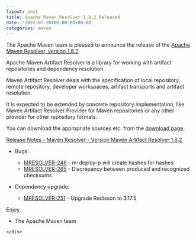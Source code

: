 ```yaml
---
layout: post
title: Apache Maven Resolver 1.8.2 Released
date: '2022-07-28T00:00:00+00:00'
categories: maven
---
```

<div class="post_body"><p>The Apache Maven team is pleased to announce the release of the
<a href="https://maven.apache.org/resolver/index.html">Apache Maven Resolver, version 1.8.2</a></p>
<p>Apache Maven Artifact Resolver is a library for working with artifact
repositories and dependency resolution.</p>
<p>Maven Artifact Resolver deals with the specification of local repository,
remote repository, developer workspaces, artifact transports and artifact
resolution.</p>
<p>It is expected to be extended by concrete repository implementation, like Maven
Artifact Resolver Provider for Maven repositories or any other provider for
other repository formats.</p>
<p>You can download the appropriate sources etc. from the <a href="https://maven.apache.org/resolver/download.cgi">download page</a>.</p>
<!-- more -->
<p><a href="https://issues.apache.org/jira/secure/ReleaseNote.jspa?projectId=12320628&amp;version=12351875">Release Notes - Maven Resolver - Version Maven Artifact Resolver 1.8.2</a></p>
<ul>
<li>
<p>Bugs:</p>
<ul>
<li><a href="https://issues.apache.org/jira/browse/MRESOLVER-246">MRESOLVER-246</a> - m-deploy-p will create hashes for hashes</li>
<li><a href="https://issues.apache.org/jira/browse/MRESOLVER-265">MRESOLVER-265</a> - Discrepancy between produced and recognized checksums</li>
</ul>
</li>
<li>
<p>Dependency upgrade:</p>
<ul>
<li><a href="https://issues.apache.org/jira/browse/MRESOLVER-251">MRESOLVER-251</a> - Upgrade Redisson to 3.17.5</li>
</ul>
</li>
</ul>
<p>Enjoy,</p>
<ul>
<li>The Apache Maven team</li>
</ul>

    </div>
